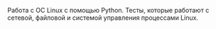 Работа с ОС Linux с помощью Python.
Тесты, которые работают с сетевой, файловой и системой управления процессами Linux.
